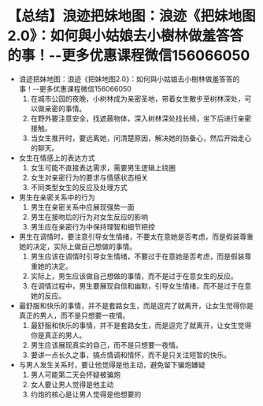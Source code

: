 # 【总结】浪迹把妹地图：浪迹《把妹地图2.0》：如何與小姑娘去小樹林做羞答答的事！--更多优惠课程微信156066050

-   浪迹把妹地图：浪迹《把妹地图2.0》：如何與小姑娘去小樹林做羞答答的事！--更多优惠课程微信156066050
    1.  在城市公园的夜晚，小树林成为亲密圣地，带着女生散步至树林深处，可以做亲密的事情。
    2.  在野外要注意安全，找遮蔽物体，深入树林深处找长椅，坐下后进行亲密接触。
    3.  当女生推开时，要远离她，问清楚原因，解决她的防备心，然后开始走心的聊天。
-   女生在情感上的表达方式
    1.  女生可能不直接表达需求，需要男生逻辑上绕圈
    2.  女生对亲密行为的要求与情感状态相关
    3.  不同类型女生的反应及处理方式
-   男生在亲密关系中的行为
    1.  男生在亲密关系中应展现强势一面
    2.  男生在接吻后的行为对女生反应的影响
    3.  男生应在亲密行为中保持理智和细节把控
-   男生在调情时，要注意引导女生情绪，不要太在意她是否考虑，而是假装尊重她的决定，实际上做自己想做的事情。
    1.  男生应该在调情时引导女生情绪，不要过于在意她是否考虑，而是假装尊重她的决定。
    2.  实际上，男生应该做自己想做的事情，而不是过于在意女生的反应。
    3.  在调情过程中，男生要展现自信和幽默，引导女生情绪，而不是过于在意她的反应。
-   最舒服和快乐的事情，并不是套路女生，而是逗完了就离开，让女生觉得你是真正的男人，而不是只想要一夜情。
    1.  最舒服和快乐的事情，并不是套路女生，而是逗完了就离开，让女生觉得你是真正的男人。
    2.  男生应该展现真实的自己，而不是只想要一夜情。
    3.  要讲一点长久之事，搞点情调和情怀，而不是只关注短暂的快乐。
-   与男人发生关系时，要让他觉得是他主动，避免留下骗炮嫌疑
    1.  男人可能第二天会怀疑被骗炮
    2.  女人要让男人觉得是他主动
    3.  约炮的核心是让男人觉得是他想要的